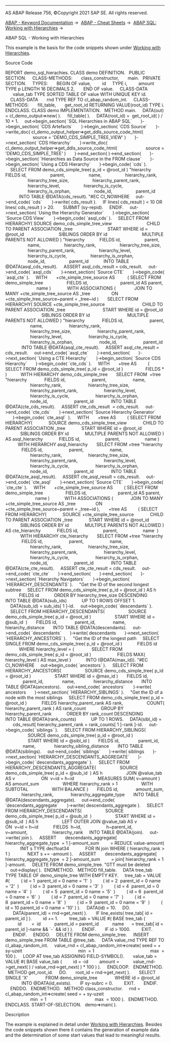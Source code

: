  

* * *

AS ABAP Release 756, ©Copyright 2021 SAP SE. All rights reserved.

[ABAP - Keyword Documentation](https://help.sap.com/doc/abapdocu_756_index_htm/7.56/en-US/abenabap.htm) →  [ABAP - Cheat Sheets](https://help.sap.com/doc/abapdocu_756_index_htm/7.56/en-US/abenabap_blurb.htm) →  [ABAP SQL: Working with Hierarchies](https://help.sap.com/doc/abapdocu_756_index_htm/7.56/en-US/abapsheet_abap_sql_hierarchies.htm) → 

ABAP SQL - Working with Hierarchies

This example is the basis for the code snippets shown under [Working with Hierarchies](https://help.sap.com/doc/abapdocu_756_index_htm/7.56/en-US/abapsheet_abap_sql_hierarchies.htm).

Source Code

REPORT demo\_sql\_hierachies.
CLASS demo DEFINITION.
  PUBLIC SECTION.
    CLASS-METHODS:
      class\_constructor,
      main.
  PRIVATE SECTION.
    TYPES:
      BEGIN OF value,
        id     TYPE i,
        amount TYPE p LENGTH 16 DECIMALS 2,
      END OF value.
    CLASS-DATA
      value\_tab TYPE SORTED TABLE OF value WITH UNIQUE KEY id.
    CLASS-DATA
      rnd TYPE REF TO cl\_abap\_random\_int.
    CLASS-METHODS:
      fill\_table,
      get\_root\_id RETURNING VALUE(root\_id) TYPE i.
ENDCLASS.
CLASS demo IMPLEMENTATION.
  METHOD main.
    DATA(out) = cl\_demo\_output=>new( ).
    fill\_table( ).
    DATA(root\_id) =  get\_root\_id( ) / 10 + 1.
    out->begin\_section( \`SQL Hierarchies in ABAP SQL\`
      )->begin\_section( \`CDS Artefacts\`
      )->begin\_section( \`CDS Source\`
      )->write\_doc( cl\_demo\_output\_helper=>get\_ddls\_source\_code\_html(
                      source = 'DEMO\_CDS\_SIMPLE\_TREE\_VIEW' )
      )->next\_section( \`CDS Hierarchy\`
      )->write\_doc( cl\_demo\_output\_helper=>get\_ddls\_source\_code\_html(
                      source = 'DEMO\_CDS\_SIMPLE\_TREE' )
      )->end\_section( )->end\_section(
      )->begin\_section( \`Hierarchies as Data Source in the FROM clause\`
      )->begin\_section( \`Using a CDS Hierarchy\`
      )->begin\_code( \`cds\` ).
    SELECT FROM demo\_cds\_simple\_tree( p\_id = @root\_id ) "hierarchy
           FIELDS id,
                  parent,
                  name,
                  hierarchy\_rank,
                  hierarchy\_tree\_size,
                  hierarchy\_parent\_rank,
                  hierarchy\_level,
                  hierarchy\_is\_cycle,
                  hierarchy\_is\_orphan,
                  node\_id,
                  parent\_id
           INTO TABLE @DATA(cds\_result). "#EC CI\_NOWHERE
    out->end\_code( \`cds\`
       )->write( cds\_result ).
    IF lines( cds\_result ) < 10 OR lines( cds\_result ) > 20.
      SUBMIT (sy-repid).
    ENDIF.
    out->next\_section( \`Using the Hierarchy Generator\`
      )->begin\_section( \`Source CDS View\`
      )->begin\_code( \`asql\_cds\` ).
    SELECT FROM HIERARCHY( SOURCE demo\_cds\_simple\_tree\_view
                           CHILD TO PARENT ASSOCIATION \_tree
                           START WHERE id = @root\_id
                           SIBLINGS ORDER BY id
                           MULTIPLE PARENTS NOT ALLOWED ) "hierarchy
           FIELDS id,
                  parent,
                  name,
                  hierarchy\_rank,
                  hierarchy\_tree\_size,
                  hierarchy\_parent\_rank,
                  hierarchy\_level,
                  hierarchy\_is\_cycle,
                  hierarchy\_is\_orphan,
                  node\_id,
                  parent\_id
           INTO TABLE @DATA(asql\_cds\_result).
    ASSERT asql\_cds\_result = cds\_result.
    out->end\_code( \`asql\_cds\`
      )->next\_section( \`Source CTE\`
      )->begin\_code( \`asql\_cte\` ).
    WITH
      +cte\_simple\_tree\_source AS
         ( SELECT FROM demo\_simple\_tree
                  FIELDS id,
                         parent\_id AS parent,
                         name )
            WITH ASSOCIATIONS (
              JOIN TO MANY +cte\_simple\_tree\_source AS \_tree
                ON +cte\_simple\_tree\_source~parent = \_tree~id )
      SELECT FROM HIERARCHY( SOURCE +cte\_simple\_tree\_source
                             CHILD TO PARENT ASSOCIATION \_tree
                             START WHERE id = @root\_id
                             SIBLINGS ORDER BY id
                             MULTIPLE PARENTS NOT ALLOWED ) "hierarchy
             FIELDS id,
                    parent,
                    name,
                    hierarchy\_rank,
                    hierarchy\_tree\_size,
                    hierarchy\_parent\_rank,
                    hierarchy\_level,
                    hierarchy\_is\_cycle,
                    hierarchy\_is\_orphan,
                    node\_id,
                    parent\_id
             INTO TABLE @DATA(asql\_cte\_result).
    ASSERT asql\_cte\_result = cds\_result.
    out->end\_code( \`asql\_cte\`
      )->end\_section(
      )->next\_section( \`Using a CTE Hierarchy\`
      )->begin\_section( \`Source CDS Hierarchy\`
      )->begin\_code( \`cte\_cds\` ).
    WITH
      +tree AS
        ( SELECT FROM demo\_cds\_simple\_tree( p\_id = @root\_id )
                 FIELDS \* )
          WITH HIERARCHY demo\_cds\_simple\_tree
      SELECT FROM  +tree "hierarchy
             FIELDS id,
                    parent,
                    name,
                    hierarchy\_rank,
                    hierarchy\_tree\_size,
                    hierarchy\_parent\_rank,
                    hierarchy\_level,
                    hierarchy\_is\_cycle,
                    hierarchy\_is\_orphan,
                    node\_id,
                    parent\_id
             INTO TABLE @DATA(cte\_cds\_result).
    ASSERT cte\_cds\_result  = cds\_result.
    out->end\_code( \`cte\_cds\`
      )->next\_section( \`Source Hierarchy Generator\`
      )->begin\_code( \`cte\_asql\`  ).
    WITH
      +tree AS
        ( SELECT FROM HIERARCHY(
            SOURCE demo\_cds\_simple\_tree\_view
            CHILD TO PARENT ASSOCIATION \_tree
            START WHERE id = @root\_id
            SIBLINGS ORDER BY id
            MULTIPLE PARENTS NOT ALLOWED ) AS asql\_hierarchy
            FIELDS id,
                   parent,
                   name )
          WITH HIERARCHY asql\_hierarchy
      SELECT FROM +tree "hierarchy
             FIELDS id,
                    parent,
                    name,
                    hierarchy\_rank,
                    hierarchy\_tree\_size,
                    hierarchy\_parent\_rank,
                    hierarchy\_level,
                    hierarchy\_is\_cycle,
                    hierarchy\_is\_orphan,
                    node\_id,
                    parent\_id
             INTO TABLE @DATA(cte\_asql\_result).
    ASSERT cte\_asql\_result = cds\_result.
    out->end\_code( \`cte\_asql\`
      )->next\_section( \`Source CTE\`
      )->begin\_code( \`cte\_cte\` ).
    WITH
      +cte\_simple\_tree\_source AS
        ( SELECT FROM demo\_simple\_tree
                 FIELDS id,
                        parent\_id AS parent,
                        name )
           WITH ASSOCIATIONS (
             JOIN TO MANY +cte\_simple\_tree\_source AS \_tree
               ON +cte\_simple\_tree\_source~parent = \_tree~id ),
      +tree AS
        ( SELECT FROM HIERARCHY(
            SOURCE +cte\_simple\_tree\_source
            CHILD TO PARENT ASSOCIATION \_tree
            START WHERE id = @root\_id
            SIBLINGS ORDER BY id
            MULTIPLE PARENTS NOT ALLOWED ) AS cte\_hierarchy
            FIELDS id,
                   parent,
                   name  )
            WITH HIERARCHY cte\_hierarchy
      SELECT FROM +tree "hierarchy
             FIELDS id,
                    parent,
                    name,
                    hierarchy\_rank,
                    hierarchy\_tree\_size,
                    hierarchy\_parent\_rank,
                    hierarchy\_level,
                    hierarchy\_is\_cycle,
                    hierarchy\_is\_orphan,
                    node\_id,
                    parent\_id
             INTO TABLE @DATA(cte\_cte\_result).
    ASSERT cte\_cte\_result = cds\_result.
    out->end\_code( \`cte\_cte\`
      )->end\_section(
      )->end\_section(
      )->next\_section( \`Hierarchy Navigators\`
      )->begin\_section( \`HIERARCHY\_DESCENDANTS\` ).
    "Get the ID of the second longest subtree
    SELECT FROM demo\_cds\_simple\_tree( p\_id = @root\_id ) AS h
           FIELDS id
           ORDER BY hierarchy\_tree\_size DESCENDING
           INTO TABLE @DATA(sub\_ids)
           UP TO 1 ROWS OFFSET 1.
    DATA(sub\_id) = sub\_ids\[ 1 \]-id.
    out->begin\_code( \`descendants\` ).
    SELECT FROM HIERARCHY\_DESCENDANTS(
                  SOURCE demo\_cds\_simple\_tree( p\_id = @root\_id )
                  START WHERE id = @sub\_id  )
      FIELDS id,
             parent\_id,
             name,
             hierarchy\_distance
      INTO TABLE @DATA(descendants).
    out->end\_code( \`descendants\`
      )->write( descendants
      )->next\_section( \`HIERARCHY\_ANCESTORS\` ).
    "Get the ID of the longest path
    SELECT SINGLE FROM demo\_cds\_simple\_tree( p\_id = @root\_id )
           FIELDS id
           WHERE hierarchy\_level = (
             SELECT FROM demo\_cds\_simple\_tree( p\_id = @root\_id )
                    FIELDS MAX( hierarchy\_level ) AS max\_level )
           INTO (@DATA(max\_id)). "#EC CI\_NOWHERE
    out->begin\_code( \`ancestors\` ).
    SELECT FROM HIERARCHY\_ANCESTORS(
                  SOURCE demo\_cds\_simple\_tree( p\_id = @root\_id )
                  START WHERE id = @max\_id )
      FIELDS id,
              parent\_id,
              name,
              hierarchy\_distance
      INTO TABLE @DATA(ancestors).
    out->end\_code( \`ancestors\`
      )->write( ancestors
      )->next\_section( \`HIERARCHY\_SIBLINGS\` ).
    "Get the ID of a node with the most siblings
    SELECT FROM demo\_cds\_simple\_tree( p\_id = @root\_id )
           FIELDS hierarchy\_parent\_rank AS rank,
                  COUNT( hierarchy\_parent\_rank ) AS rank\_count
           GROUP BY hierarchy\_parent\_rank
           ORDER BY rank\_count DESCENDING
           INTO TABLE @DATA(rank\_counts)
           UP TO 1 ROWS.
    DATA(sibl\_id) =
      cds\_result\[ hierarchy\_parent\_rank = rank\_counts\[ 1 \]-rank \]-id.
    out->begin\_code( \`siblings\` ).
    SELECT FROM HIERARCHY\_SIBLINGS(
                  SOURCE demo\_cds\_simple\_tree( p\_id = @root\_id )
                  START WHERE id = @sibl\_id )
      FIELDS id,
              parent\_id,
              name,
              hierarchy\_sibling\_distance
      INTO TABLE @DATA(siblings).
    out->end\_code( \`siblings\`
      )->write( siblings
      )->next\_section( \`HIERARCHY\_DESCENDANTS\_AGGREGATE\`
      )->begin\_code( \`descendants\_aggregate\` ).
    SELECT FROM HIERARCHY\_DESCENDANTS\_AGGREGATE(
                  SOURCE demo\_cds\_simple\_tree( p\_id = @sub\_id  ) AS h
                  JOIN @value\_tab AS v
                    ON  v~id = h~id
                  MEASURES SUM( v~amount ) AS amount\_sum
                  WHERE hierarchy\_rank > 1
                  WITH SUBTOTAL
                  WITH BALANCE )
      FIELDS id,
             amount\_sum,
             hierarchy\_rank,
             hierarchy\_aggregate\_type
      INTO TABLE @DATA(descendants\_aggregate).
    out->end\_code( \`descendants\_aggregate\`
      )->write( descendants\_aggregate ).
    SELECT FROM HIERARCHY\_DESCENDANTS(
                  SOURCE demo\_cds\_simple\_tree( p\_id = @sub\_id  )
                  START WHERE id = @sub\_id  ) AS h
                  LEFT OUTER JOIN @value\_tab AS v
                     ON  v~id = h~id
           FIELDS  h~id,
                   h~parent\_id,
                   v~amount,
                   hierarchy\_rank
    INTO TABLE @DATA(join).
    out->write( join ).
    ASSERT
      descendants\_aggregate\[ hierarchy\_aggregate\_type  = 1 \]-amount\_sum
        = REDUCE value-amount(
            INIT s TYPE decfloat34
            FOR <v> IN join WHERE ( hierarchy\_rank > 1 )
             NEXT s += <v>-amount ).
    ASSERT
      descendants\_aggregate\[ hierarchy\_aggregate\_type  = 2 \]-amount\_sum
        = join\[ hierarchy\_rank = 1 \]-amount.
    DELETE FROM demo\_simple\_tree. "GTT must be deleted
    out->display( ).  ENDMETHOD.
  METHOD fill\_table.
    DATA tree\_tab TYPE TABLE OF demo\_simple\_tree WITH EMPTY KEY.
    tree\_tab = VALUE #(
        ( id = 1  parent\_id = 0 name = '1'  )
        ( id = 2  parent\_id = 0 name = '2'  )
        ( id = 3  parent\_id = 0 name = '3'  )
        ( id = 4  parent\_id = 0 name = '4'  )
        ( id = 5  parent\_id = 0 name = '5'  )
        ( id = 6  parent\_id = 0 name = '6'  )
        ( id = 7  parent\_id = 0 name = '7'  )
        ( id = 8  parent\_id = 0 name = '8'  )
        ( id = 9  parent\_id = 0 name = '9'  )
        ( id = 10 parent\_id = 0 name = '10' ) ).
    DATA(id) = 10.
    DO.
      DATA(parent\_id) = rnd->get\_next( ).
      IF line\_exists( tree\_tab\[ id = parent\_id \] ).
        id += 1.
        tree\_tab = VALUE #( BASE tree\_tab (
          id        =  id
          parent\_id = parent\_id
          name      = tree\_tab\[ id = parent\_id \]-name && \`-\` && id ) ).
      ENDIF.
      IF id > 1000.
        EXIT.
      ENDIF.
    ENDDO.
    DELETE FROM demo\_simple\_tree.
    INSERT demo\_simple\_tree FROM TABLE @tree\_tab.
    DATA value\_rnd TYPE REF TO cl\_abap\_random\_int.
    value\_rnd = cl\_abap\_random\_int=>create( seed = + sy-uzeit
                                            min  = 1
                                            max  = 100 ).
    LOOP AT tree\_tab ASSIGNING FIELD-SYMBOL(<node>).
      value\_tab = VALUE #( BASE value\_tab (
        id = <node>-id
        amount =
          value\_rnd->get\_next( ) / value\_rnd->get\_next( ) \* 100 ) ).
    ENDLOOP.
  ENDMETHOD.
  METHOD get\_root\_id.
    DO.
      root\_id = rnd->get\_next( ).
      SELECT SINGLE 'X'
             FROM demo\_simple\_tree
             WHERE id = @root\_id
             INTO @DATA(id\_exists).
      IF sy-subrc = 0.
        EXIT.
      ENDIF.
    ENDDO.
  ENDMETHOD.
  METHOD class\_constructor.
    rnd = cl\_abap\_random\_int=>create( seed = + sy-uzeit
                                      min  = 1
                                      max  = 1000 ).
  ENDMETHOD.
ENDCLASS.
START-OF-SELECTION.
  demo=>main( ).

Description

The example is explained in detail under [Working with Hierarchies](https://help.sap.com/doc/abapdocu_756_index_htm/7.56/en-US/abapsheet_abap_sql_hierarchies.htm). Besides the code snippets shown there it contains the generation of example data and the determination of some start values that lead to meaningful results.